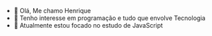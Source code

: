 - 👋 Olá, Me chamo Henrique
- 👀 Tenho interesse em programação e tudo que envolve Tecnologia
- 🌱 Atualmente estou focado no estudo de JavaScript

<!---
DevRickFS/DevRickFS is a ✨ special ✨ repository because its `README.md` (this file) appears on your GitHub profile.
You can click the Preview link to take a look at your changes.
--->
